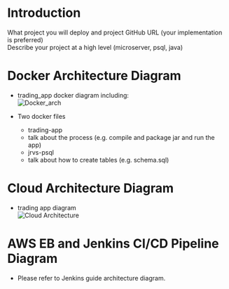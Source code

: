 # Introduction  
What project you will deploy and project GitHub URL (your implementation is preferred)  
Describe your project at a high level (microserver, psql, java)  
  
# Docker Architecture Diagram  
- trading_app docker diagram including:  
![Docker_arch](https://user-images.githubusercontent.com/51926543/62839892-773e5700-bc5f-11e9-9830-577b6c7328d9.png)

  
- Two docker files  
  - trading-app  
   - talk about the process (e.g. compile and package jar and run the app)  
  - jrvs-psql  
   - talk about how to create tables (e.g. schema.sql)  
  
# Cloud Architecture Diagram  
- trading app diagram  
 ![Cloud Architecture](https://user-images.githubusercontent.com/51926543/63170125-96920700-c006-11e9-8a25-c0809d51c28e.png)


    
# AWS EB and Jenkins CI/CD Pipeline Diagram  
- Please refer to Jenkins guide architecture diagram.
<!--stackedit_data:
eyJoaXN0b3J5IjpbLTExMzg4MDMyMTksLTQyMTgyNTI3MSwtND
M2NTEyNzcsLTEwODE5NjMxNjldfQ==
-->